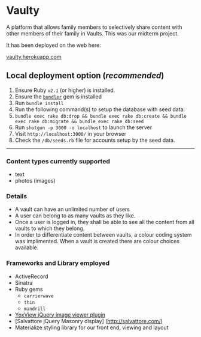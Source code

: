# Vaulty
A platform that allows family members to selectively share content with other members of their family in Vaults. This was our midterm project.

It has been deployed on the web here:

[vaulty.herokuapp.com](https://vaulty.herokuapp.com/)

## Local deployment option (_recommended_)
1. Ensure Ruby `v2.1` (or higher) is installed.
1. Ensure the [`bundler`](http://bundler.io) gem is installed
1. Run `bundle install`
1. Run the following command(s) to setup the database with seed data:
  1. `bundle exec rake db:drop && bundle exec rake db:create && bundle exec rake db:migrate && bundle exec rake db:seed`
1. Run `shotgun -p 3000 -o localhost` to launch the server
1. Visit `http://localhost:3000/` in your browser
1. Check the `/db/seeds.rb` file for accounts setup by the seed data.

----

### Content types currently supported
- text
- photos (images)

### Details
- A vault can have an unlimited number of users
- A user can belong to as many vaults as they like.
- Once a user is logged in, they shall be able to see all the content from all vaults to which they belong.
- In order to differentiate content between vaults, a colour coding system was implimented. When a vault is created there are colour choices available.

### Frameworks and Library employed
- ActiveRecord
- Sinatra
- Ruby gems
  - `carrierwave`
  - `thin`
  - `mandrill`
- [YoxView jQuery image viewer plugin](http://www.yoxigen.com/yoxview/)
- [Salvattore jQuery Masonry display] (http://salvattore.com/)
- Materialize styling library for our front end, viewing and layout
